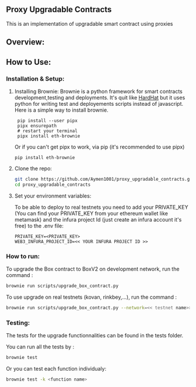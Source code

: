 ## Proxy Upgradable Contracts
This is an implementation of upgradable smart contract using proxies

## Overview:

## How to Use:

### Installation & Setup:

1. Installing Brownie: Brownie is a python framework for smart contracts development,testing and deployments. It's quit like [HardHat](https://hardhat.org) but it uses python for writing test and deployements scripts instead of javascript.
   Here is a simple way to install brownie.
   ```
    pip install --user pipx
    pipx ensurepath
    # restart your terminal
    pipx install eth-brownie
   ```
   Or if you can't get pipx to work, via pip (it's recommended to use pipx)
    ```
    pip install eth-brownie
    ```
   
3. Clone the repo:
   ```sh
   git clone https://github.com/Aymen1001/proxy_upgradable_contracts.git
   cd proxy_upgradable_contracts
   ```

4. Set your environment variables:

   To be able to deploy to real testnets you need to add your PRIVATE_KEY (You can find your PRIVATE_KEY from your ethereum wallet like metamask) and the infura project Id (just create an infura account it's free) to the .env file:
   ```
   PRIVATE_KEY=<PRIVATE_KEY>
   WEB3_INFURA_PROJECT_ID=<< YOUR INFURA PROJECT ID >>
   ```
### How to run:

To upgrade the Box contract to BoxV2 on development network, run the command :
   ```sh
   brownie run scripts/upgrade_box_contract.py
   ```
To use upgrade on real testnets (kovan, rinkbey,...), run the command :
   ```sh
   brownie run scripts/upgrade_box_contract.py --network=<< testnet name>>
   ```
### Testing:

The tests for the upgrade functionnalities can be found in the tests folder. 

You can run all the tests by :
   ```sh
   brownie test
   ```
Or you can test each function individualy:
   ```sh
   brownie test -k <function name>
   ```
